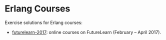 # Erlang Courses

Exercise solutions for Erlang courses:

* [futurelearn-2017](futurelearn-2017): online courses on FutureLearn (February – April 2017).

